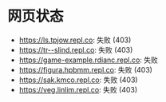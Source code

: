 # 网页状态
- https://ls.tpjow.repl.co: 失败 (403)
- https://tr--slind.repl.co: 失败 (403)
- https://game-example.rdianc.repl.co: 失败
- https://figura.hpbmm.repl.co: 失败 (403)
- https://sak.kmco.repl.co: 失败 (403)
- https://veg.linlim.repl.co: 失败 (403)
